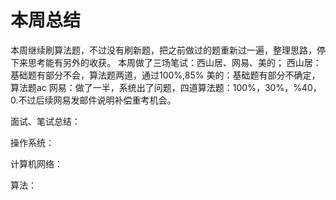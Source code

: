 # 本周总结
本周继续刷算法题，不过没有刷新题，把之前做过的题重新过一遍，整理思路，停下来思考能有另外的收获。
本周做了三场笔试：西山居、网易、美的；
西山居：基础题有部分不会，算法题两道，通过100%,85%
美的：基础题有部分不确定，算法题ac
网易：做了一半，系统出了问题，四道算法题：100%，30%，%40，0.不过后续网易发邮件说明补偿重考机会。

面试、笔试总结：

操作系统：[](Yangyongjun/项目/linux基础.md)

计算机网络：

算法：
